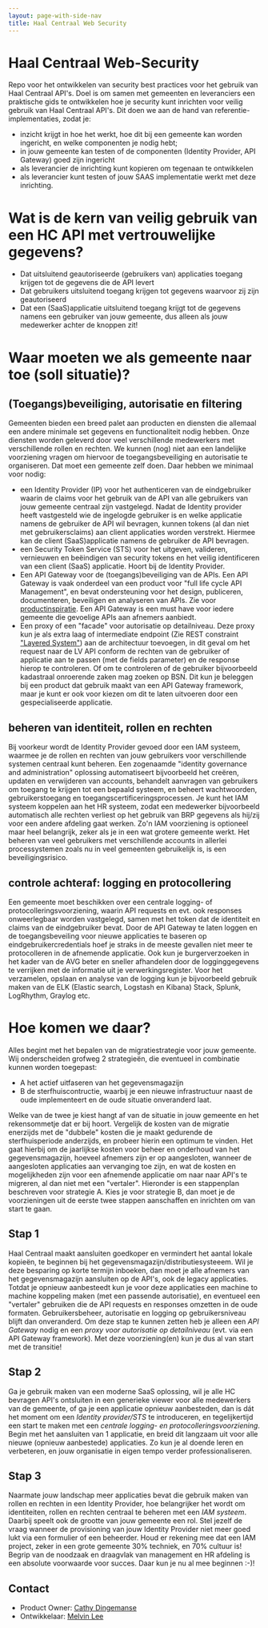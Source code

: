 ```yaml
---
layout: page-with-side-nav
title: Haal Centraal Web Security
---
```


# Haal Centraal Web-Security

Repo voor het ontwikkelen van security best practices voor het gebruik van Haal Centraal API's. Doel is om samen met gemeenten en leveranciers een praktische gids te ontwikkelen hoe je security kunt inrichten voor veilig gebruik van Haal Centraal API's. Dit doen we aan de hand van referentie-implementaties, zodat je:

* inzicht krijgt in hoe het werkt, hoe dit bij een gemeente kan worden ingericht, en welke componenten je nodig hebt;
* in jouw gemeente kan testen of de componenten (Identity Provider, API Gateway) goed zijn ingericht
* als leverancier de inrichting kunt kopieren om tegenaan te ontwikkelen
* als leverancier kunt testen of jouw SAAS implementatie werkt met deze inrichting.

# Wat is de kern van veilig gebruik van een HC API met vertrouwelijke gegevens?

* Dat uitsluitend geautoriseerde (gebruikers van) applicaties toegang krijgen tot de gegevens die de API levert
* Dat gebruikers uitsluitend toegang krijgen tot gegevens waarvoor zij zijn geautoriseerd
* Dat een (SaaS)applicatie uitsluitend toegang krijgt tot de gegevens namens een gebruiker van jouw gemeente, dus alleen als jouw medewerker achter de knoppen zit!

# Waar moeten we als gemeente naar toe (soll situatie)?

## (Toegangs)beveiliging, autorisatie en filtering

Gemeenten bieden een breed palet aan producten en diensten die allemaal een andere minimale set gegevens en functionaliteit nodig hebben. Onze diensten worden geleverd door veel verschillende medewerkers met verschillende rollen en rechten. We kunnen (nog) niet aan een landelijke voorziening vragen om hiervoor de toegangsbeveiliging en autorisatie te organiseren. Dat moet een gemeente zelf doen. Daar hebben we minimaal voor nodig:

* een Identity Provider (IP) voor het authenticeren van de eindgebruiker waarin de claims voor het gebruik van de API van alle gebruikers van jouw gemeente centraal zijn vastgelegd. Nadat de Identity provider heeft vastgesteld wie de ingelogde gebruiker is en welke applicatie namens de gebruiker de API wil bevragen, kunnen tokens (al dan niet met gebruikersclaims) aan client applicaties worden verstrekt. Hiermee kan de client (SaaS)applicatie namens de gebruiker de API bevragen.
* een Security Token Service (STS) voor het uitgeven, valideren, vernieuwen en beëindigen van security tokens en het veilig identificeren van een client (SaaS) applicatie. Hoort bij de Identity Provider.
* Een API Gateway voor de (toegangs)beveiliging van de APIs. Een API Gateway is vaak onderdeel van een product voor "full life cycle API Management", en bevat ondersteuning voor het design, publiceren, documenteren, beveiligen en analyseren van APIs. Zie voor [productinspiratie](https://www.gartner.com/en/documents/3990768/magic-quadrant-for-full-life-cycle-api-management). Een API Gateway is een must have voor iedere gemeente die gevoelige APIs aan afnemers aanbiedt.   
* Een proxy of een "facade" voor autorisatie op detailniveau. Deze proxy kun je als extra laag of intermediate endpoint (Zie REST constraint ["Layered System"](https://restfulapi.net/rest-architectural-constraints/#layered-system)) aan de architectuur toevoegen, in dit geval om het request naar de LV API conform de rechten van de gebruiker of applicatie aan te passen (met de fields parameter) en de response hierop te controleren. Of om te controleren of de gebruiker bijvoorbeeld kadastraal onroerende zaken mag zoeken op BSN. Dit kun je beleggen bij een product dat gebruik maakt van een API Gateway framework, maar je kunt er ook voor kiezen om dit te laten uitvoeren door een gespecialiseerde applicatie. 

## beheren van identiteit, rollen en rechten  

Bij voorkeur wordt de Identity Provider gevoed door een IAM systeem, waarmee je de rollen en rechten van jouw gebruikers voor verschillende systemen centraal kunt beheren. Een zogenaamde "identity governance and administration" oplossing automatiseert bijvoorbeeld het creëren, updaten en verwijderen van accounts, behandelt aanvragen van gebruikers om toegang te krijgen tot een bepaald systeem, en beheert wachtwoorden, gebruikerstoegang en toegangscertificeringsprocessen. Je kunt het IAM systeem koppelen aan het HR systeem, zodat een medewerker bijvoorbeeld automatisch alle rechten verliest op het gebruik van BRP gegevens als hij/zij voor een andere afdeling gaat werken. Zo'n IAM voorziening is optioneel maar heel belangrijk, zeker als je in een wat grotere gemeente werkt. Het beheren van veel gebruikers met verschillende accounts in allerlei processystemen zoals nu in veel gemeenten gebruikelijk is, is een beveiligingsrisico.

## controle achteraf: logging en protocollering

Een gemeente moet beschikken over een centrale logging- of protocolleringsvoorziening, waarin API requests en evt. ook responses onweerlegbaar worden vastgelegd, samen met het token dat de identiteit en claims van de eindgebruiker bevat. Door de API Gateway te laten loggen en de toegangsbeveiling voor nieuwe applicaties te baseren op eindgebruikercredentials hoef je straks in de meeste gevallen niet meer te protocolleren in de afnemende applicatie. Ook kun je burgerverzoeken in het kader van de AVG beter en sneller afhandelen door de logginggegevens te verrijken met de informatie uit je verwerkingsregister. Voor het verzamelen, opslaan en analyse van de logging kun je bijvoorbeeld gebruik maken van de ELK (Elastic search, Logstash en Kibana) Stack, Splunk, LogRhythm, Graylog etc.    

# Hoe komen we daar?

Alles begint met het bepalen van de migratiestrategie voor jouw gemeente. Wij onderscheiden grofweg 2 strategieën, die eventueel in combinatie kunnen worden toegepast: 
* A het actief uitfaseren van het gegevensmagazijn
* B de sterfhuiscontructie, waarbij je een nieuwe infrastructuur naast de oude implementeert en de oude situatie onveranderd laat.  

Welke van de twee je kiest hangt af van de situatie in jouw gemeente en het rekensommetje dat er bij hoort. Vergelijk de kosten van de migratie enerzijds met de "dubbele" kosten die je maakt gedurende de sterfhuisperiode anderzijds, en probeer hierin een optimum te vinden. Het gaat hierbij om de jaarlijkse kosten voor beheer en onderhoud van het gegevensmagazijn, hoeveel afnemers zijn er op aangesloten, wanneer de aangesloten applicaties aan vervanging toe zijn, en wat de kosten en mogelijkheden zijn voor een afnemende applicatie om naar naar API's te migreren, al dan niet met een "vertaler". Hieronder is een stappenplan beschreven voor strategie A. Kies je voor strategie B, dan moet je de voorzieningen uit de eerste twee stappen aanschaffen en inrichten om van start te gaan.

## Stap 1

Haal Centraal maakt aansluiten goedkoper en vermindert het aantal lokale kopieën, te beginnen bij het gegevensmagazijn/distributiesysteeem. Wil je deze besparing op korte termijn inboeken, dan moet je alle afnemers van het gegevensmagazijn aansluiten op de API's, ook de legacy applicaties. Totdat je opnieuw aanbesteedt kun je voor deze applicaties een machine to machine koppeling maken (met een passende autorisatie), en eventueel een "vertaler" gebruiken die de API requests en responses omzetten in de oude formaten. Gebruikersbeheer, autorisatie en logging op gebruikersniveau blijft dan onveranderd. Om deze stap te kunnen zetten heb je alleen een *API Gateway* nodig en een *proxy voor autorisatie op detailniveau* (evt. via een API Gateway framework). Met deze voorziening(en) kun je dus al van start met de transitie!

## Stap 2

Ga je gebruik maken van een moderne SaaS oplossing, wil je alle HC bevragen API's ontsluiten in een generieke viewer voor alle medewerkers van de gemeente, of ga je een applicatie opnieuw aanbesteden, dan is dát het moment om een *Identity provider/STS* te introduceren, en tegelijkertijd een start te maken met een *centrale logging- en protocolleringsvoorziening*. Begin met het aansluiten van 1 applicatie, en breid dit langzaam uit voor alle nieuwe (opnieuw aanbestede) applicaties. Zo kun je al doende leren en verbeteren, en jouw organisatie in eigen tempo verder professionaliseren.  

## Stap 3

Naarmate jouw landschap meer applicaties bevat die gebruik maken van rollen en rechten in een Identity Provider, hoe belangrijker het wordt om identiteiten, rollen en rechten centraal te beheren met een *IAM systeem*. Daarbij speelt ook de grootte van jouw gemeente een rol. Stel jezelf de vraag wanneer de provisioning van jouw Identity Provider niet meer goed lukt via een formulier of een beheerder. Houd er rekening mee dat een IAM project, zeker in een grote gemeente 30% techniek, en 70% cultuur is! Begrip van de noodzaak en draagvlak van management en HR afdeling is een absolute voorwaarde voor succes. Daar kun je nu al mee beginnen :-)!    

## Contact 

* Product Owner: [Cathy Dingemanse](mailto:cathy.dingemanse@denhaag.nl) 
* Ontwikkelaar: [Melvin Lee](mailto:melvin.lee@iswish.nl) 
